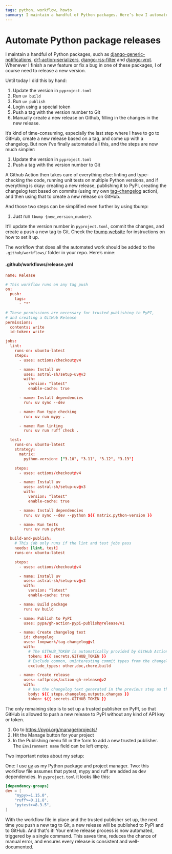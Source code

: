 ```yaml
---
tags: python, workflow, howto
summary: I maintain a handful of Python packages. Here’s how I automate creating new releases, both on PyPI and GitHub.
---
```


# Automate Python package releases
I maintain a handful of Python packages, such as [django-generic-notifications](https://github.com/loopwerk/django-generic-notifications), [drf-action-serializers](https://github.com/loopwerk/drf-action-serializers), [django-rss-filter](https://github.com/loopwerk/django-rss-filter) and [django-vrot](https://github.com/loopwerk/django-vrot). Whenever I finish a new feature or fix a bug in one of these packages, I of course need to release a new version.

Until today I did this by hand:

1. Update the version in `pyproject.toml`
2. Run `uv build`
3. Run `uv publish`
4. Login using a special token
5. Push a tag with the version number to Git
6. Manually create a new release on Github, filling in the changes in the new release.

It’s kind of time-consuming, especially the last step where I have to go to GitHub, create a new release based on a tag, and come up with a changelog. But now I’ve finally automated all this, and the steps are now much simpler:

1. Update the version in `pyproject.toml`
2. Push a tag with the version number to Git

A Github Action then takes care of everything else: linting and type-checking the code, running unit tests on multiple Python versions, and if everything is okay: creating a new release, publishing it to PyPI, creating the changelog text based on commits (using my own [tag-changelog](https://github.com/loopwerk/tag-changelog) action), and then using that to create a new release on GitHub.

And those two steps can be simplified even further by using tbump:

1. Just run `tbump {new_version_number}`.

It’ll update the version number in `pyproject.toml`, commit the changes, and create a push a new tag to Git. Check the [tbump website](https://github.com/your-tools/tbump) for instructions on how to set it up.

The workflow that does all the automated work should be added to the `.github/workflows/` folder in your repo. Here’s mine:

#### <i class="fa-regular fa-file-code"></i> .github/workflows/release.yml
```toml
name: Release

# This workflow runs on any tag push
on:
  push:
    tags:
      - "*"

# These permissions are necessary for trusted publishing to PyPI,
# and creating a GitHub Release
permissions:
  contents: write
  id-token: write

jobs:
  lint:
    runs-on: ubuntu-latest
    steps:
      - uses: actions/checkout@v4

      - name: Install uv
        uses: astral-sh/setup-uv@v3
        with:
          version: "latest"
          enable-cache: true

      - name: Install dependencies
        run: uv sync --dev

      - name: Run type checking
        run: uv run mypy .

      - name: Run linting
        run: uv run ruff check .

  test:
    runs-on: ubuntu-latest
    strategy:
      matrix:
        python-version: ["3.10", "3.11", "3.12", "3.13"]

    steps:
      - uses: actions/checkout@v4

      - name: Install uv
        uses: astral-sh/setup-uv@v3
        with:
          version: "latest"
          enable-cache: true

      - name: Install dependencies
        run: uv sync --dev --python ${{ matrix.python-version }}

      - name: Run tests
        run: uv run pytest

  build-and-publish:
    # This job only runs if the lint and test jobs pass
    needs: [lint, test]
    runs-on: ubuntu-latest

    steps:
      - uses: actions/checkout@v4

      - name: Install uv
        uses: astral-sh/setup-uv@v3
        with:
          version: "latest"
          enable-cache: true

      - name: Build package
        run: uv build

      - name: Publish to PyPI
        uses: pypa/gh-action-pypi-publish@release/v1

      - name: Create changelog text
        id: changelog
        uses: loopwerk/tag-changelog@v1
        with:
          # The GITHUB_TOKEN is automatically provided by GitHub Actions
          token: ${{ secrets.GITHUB_TOKEN }}
          # Exclude common, uninteresting commit types from the changelog
          exclude_types: other,doc,chore,build

      - name: Create release
        uses: softprops/action-gh-release@v2
        with:
          # Use the changelog text generated in the previous step as the release body
          body: ${{ steps.changelog.outputs.changes }}
          token: ${{ secrets.GITHUB_TOKEN }}
```

The only remaining step is to set up a trusted publisher on PyPI, so that GitHub is allowed to push a new release to PyPI without any kind of API key or token.

1. Go to https://pypi.org/manage/projects/
2. Hit the Manage button for your project
3. In the Publishing menu fill in the form to add a new trusted publisher. The `Environment name` field can be left empty.

Two important notes about my setup:

One: I use [uv](https://docs.astral.sh/uv/) as my Python package and project manager. Two: this workflow file assumes that pytest, mypy and ruff are added as dev dependencies. In `pyproject.toml` it looks like this:

```toml
[dependency-groups]
dev = [
    "mypy>=1.15.0",
    "ruff>=0.11.8",
    "pytest>=8.3.5",
]
```

With the workflow file in place and the trusted publisher set up, the next time you push a new tag to Git, a new release will be published to PyPI and to GitHub. And that's it! Your entire release process is now automated, triggered by a single command. This saves time, reduces the chance of manual error, and ensures every release is consistent and well-documented.
